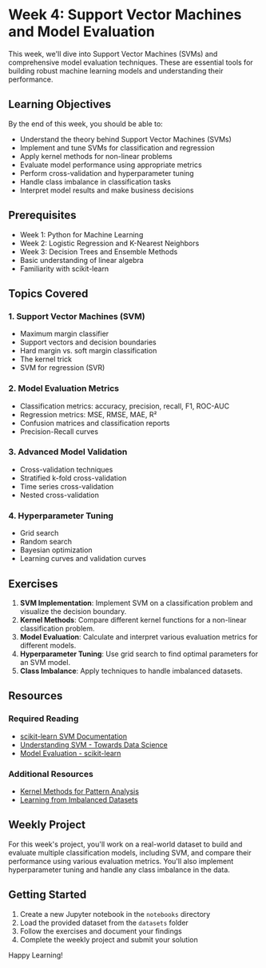 # Week 4: Support Vector Machines and Model Evaluation

This week, we'll dive into Support Vector Machines (SVMs) and comprehensive model evaluation techniques. These are essential tools for building robust machine learning models and understanding their performance.

## Learning Objectives

By the end of this week, you should be able to:
- Understand the theory behind Support Vector Machines (SVMs)
- Implement and tune SVMs for classification and regression
- Apply kernel methods for non-linear problems
- Evaluate model performance using appropriate metrics
- Perform cross-validation and hyperparameter tuning
- Handle class imbalance in classification tasks
- Interpret model results and make business decisions

## Prerequisites
- Week 1: Python for Machine Learning
- Week 2: Logistic Regression and K-Nearest Neighbors
- Week 3: Decision Trees and Ensemble Methods
- Basic understanding of linear algebra
- Familiarity with scikit-learn

## Topics Covered

### 1. Support Vector Machines (SVM)
- Maximum margin classifier
- Support vectors and decision boundaries
- Hard margin vs. soft margin classification
- The kernel trick
- SVM for regression (SVR)

### 2. Model Evaluation Metrics
- Classification metrics: accuracy, precision, recall, F1, ROC-AUC
- Regression metrics: MSE, RMSE, MAE, R²
- Confusion matrices and classification reports
- Precision-Recall curves

### 3. Advanced Model Validation
- Cross-validation techniques
- Stratified k-fold cross-validation
- Time series cross-validation
- Nested cross-validation

### 4. Hyperparameter Tuning
- Grid search
- Random search
- Bayesian optimization
- Learning curves and validation curves

## Exercises

1. **SVM Implementation**: Implement SVM on a classification problem and visualize the decision boundary.
2. **Kernel Methods**: Compare different kernel functions for a non-linear classification problem.
3. **Model Evaluation**: Calculate and interpret various evaluation metrics for different models.
4. **Hyperparameter Tuning**: Use grid search to find optimal parameters for an SVM model.
5. **Class Imbalance**: Apply techniques to handle imbalanced datasets.

## Resources

### Required Reading
- [scikit-learn SVM Documentation](https://scikit-learn.org/stable/modules/svm.html)
- [Understanding SVM - Towards Data Science](https://towardsdatascience.com/understanding-support-vector-machine-part-1-lagrange-multipliers-5c24a52ffc5e)
- [Model Evaluation - scikit-learn](https://scikit-learn.org/stable/modules/model_evaluation.html)

### Additional Resources
- [Kernel Methods for Pattern Analysis](https://www.kernel-methods.net/)
- [Learning from Imbalanced Datasets](https://www.amazon.com/Learning-Imbalanced-Datasets-Springer-Information/dp/3319980734)

## Weekly Project

For this week's project, you'll work on a real-world dataset to build and evaluate multiple classification models, including SVM, and compare their performance using various evaluation metrics. You'll also implement hyperparameter tuning and handle any class imbalance in the data.

## Getting Started

1. Create a new Jupyter notebook in the `notebooks` directory
2. Load the provided dataset from the `datasets` folder
3. Follow the exercises and document your findings
4. Complete the weekly project and submit your solution

Happy Learning!
